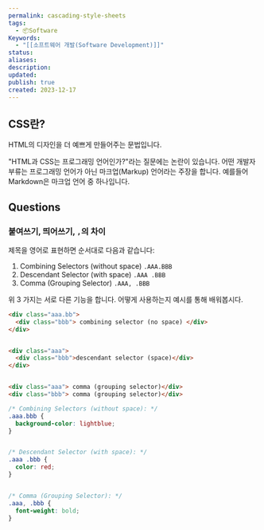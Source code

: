 ```yaml
---
permalink: cascading-style-sheets
tags:
  - 📦Software
Keywords:
  - "[[소프트웨어 개발(Software Development)]]"
status: 
aliases: 
description: 
updated: 
publish: true
created: 2023-12-17
---
```


## CSS란?
HTML의 디자인을 더 예쁘게 만들어주는 문법입니다. 

"HTML과 CSS는 프로그래밍 언어인가?"라는 질문에는 논란이 있습니다. 
어떤 개발자 부류는 프로그래밍 언어가 아닌 마크업(Markup) 언어라는 주장을 합니다.  예를들어 Markdown은 마크업 언어 중 하나입니다. 
## Questions

### 붙여쓰기, 띄어쓰기, `,`의 차이

제목을 영어로 표현하면 순서대로 다음과 같습니다:
1. Combining Selectors (without space)
   `.AAA.BBB`
2. Descendant Selector (with space)
   `.AAA .BBB`
3. Comma (Grouping Selector)
   `.AAA, .BBB`


위 3 가지는 서로 다른 기능을 합니다. 어떻게 사용하는지 예시를 통해 배워봅시다.
```html
<div class="aaa.bb">
  <div class="bbb"> combining selector (no space) </div>
</div>


<div class="aaa">
  <div class="bbb">descendant selector (space)</div>
</div>


<div class="aaa"> comma (grouping selector)</div>
<div class="bbb"> comma (grouping selector)</div>
```

```css
/* Combining Selectors (without space): */
.aaa.bbb {
  background-color: lightblue;
}


/* Descendant Selector (with space): */
.aaa .bbb {
  color: red;
}


/* Comma (Grouping Selector): */
.aaa, .bbb {
  font-weight: bold;
}
```